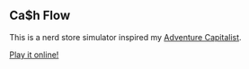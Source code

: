 ## Ca$h Flow

This is a nerd store simulator inspired my [Adventure Capitalist](https://en.wikipedia.org/wiki/Adventure_Capitalist).

[Play it online!](cf)